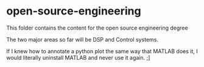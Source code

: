 # open-source-engineering
This folder contains the content for the open source engineering degree

The two major areas so far will be DSP and Control systems.

If I knew how to annotate a python plot the same way that MATLAB does it,
I would literally uninstall MATLAB and never use it again.
;]
